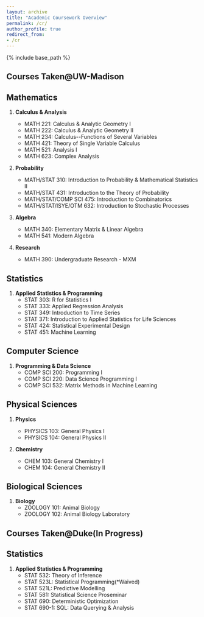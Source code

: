 ```yaml
---
layout: archive
title: "Academic Coursework Overview"
permalink: /cr/
author_profile: true
redirect_from:
- /cr
---
```


{% include base_path %}
## **Courses Taken@UW-Madison**
## **Mathematics**

1. **Calculus & Analysis**
   - MATH 221: Calculus & Analytic Geometry I
   - MATH 222: Calculus & Analytic Geometry II
   - MATH 234: Calculus--Functions of Several Variables
   - MATH 421: Theory of Single Variable Calculus
   - MATH 521: Analysis I
   - MATH 623: Complex Analysis
2. **Probability**
   - MATH/STAT 310: Introduction to Probability & Mathematical Statistics II
   - MATH/STAT 431: Introduction to the Theory of Probability
   - MATH/STAT/COMP SCI 475: Introduction to Combinatorics
   - MATH/STAT/ISYE/OTM 632: Introduction to Stochastic Processes

3. **Algebra**
   - MATH 340: Elementary Matrix & Linear Algebra
   - MATH 541: Modern Algebra

4. **Research**
   - MATH 390: Undergraduate Research - MXM

## **Statistics**

1. **Applied Statistics & Programming**
   - STAT 303: R for Statistics I
   - STAT 333: Applied Regression Analysis
   - STAT 349: Introduction to Time Series
   - STAT 371: Introduction to Applied Statistics for Life Sciences
   - STAT 424: Statistical Experimental Design
   - STAT 451: Machine Learning

## **Computer Science**

1. **Programming & Data Science**
   - COMP SCI 200: Programming I
   - COMP SCI 220: Data Science Programming I
   - COMP SCI 532: Matrix Methods in Machine Learning

## **Physical Sciences**

1. **Physics**
   - PHYSICS 103: General Physics I
   - PHYSICS 104: General Physics II

2. **Chemistry**
   - CHEM 103: General Chemistry I
   - CHEM 104: General Chemistry II

## **Biological Sciences**

1. **Biology**
   - ZOOLOGY 101: Animal Biology
   - ZOOLOGY 102: Animal Biology Laboratory

## **Courses Taken@Duke(In Progress)**
## **Statistics**

1. **Applied Statistics & Programming**
   - STAT 532: Theory of Inference
   - STAT 523L: Statistical Programming(*Waived)
   - STAT 521L: Predictive Modelling
   - STAT 581: Statistical Science Proseminar
   - STAT 690: Deterministic Optimization
   - STAT 690-1: SQL: Data Querying & Analysis
